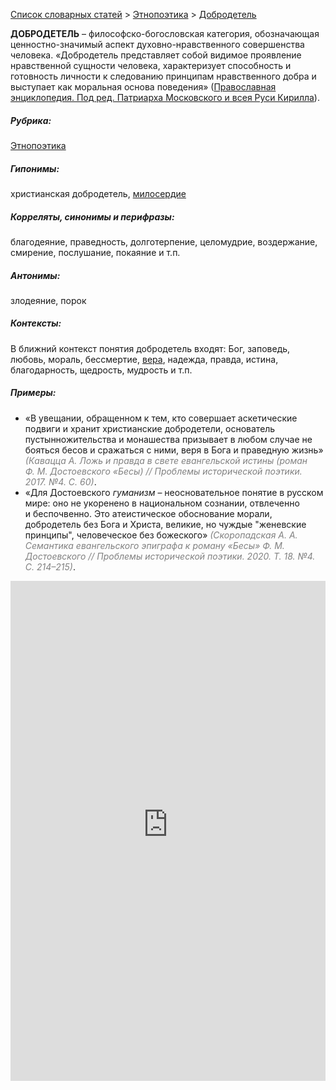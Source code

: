 <style>
st { color: Gray;
  font-style: italic;}
</style>

[Список словарных статей](https://thesaurus-dostoevsky.github.io/Thesaurus/) > [Этнопоэтика](ethnopoe.md) > [Добродетель](добродетель.md) 

**ДОБРОДЕТЕЛЬ** – философско-богословская категория, обозначающая ценностно-значимый аспект духовно-нравственного совершенства человека. «Добродетель представляет собой видимое проявление нравственной сущности человека, характеризует способность и готовность личности к следованию принципам нравственного добра и выступает как моральная основа поведения» ([Православная энциклопедия. Под ред. Патриарха Московского и всея Руси Кирилла](https://pravenc.ru)).

##### Рубрика:
[Этнопоэтика](ethnopoe.md)
##### Гипонимы:
христианская добродетель, [милосердие](милосердие.md)
##### Корреляты, синонимы и перифразы:
благодеяние, праведность, долготерпение, целомудрие, воздержание, смирение, послушание, покаяние  и т.п.
##### Антонимы:
злодеяние, порок
##### Контексты:
В ближний контекст понятия добродетель входят: Бог, заповедь, любовь, мораль, бессмертие, [вера](вера.md), надежда, правда, истина, благодарность, щедрость, мудрость и т.п.
##### Примеры:
* «В увещании, обращенном к тем, кто совершает аскетические подвиги и хранит христианские добродетели, основатель пустынножительства и монашества призывает в любом случае не бояться бесов и сражаться с ними, веря в Бога и праведную жизнь» <st>(Кавацца А. *Ложь* и *правда* в свете евангельской *истины* (роман Ф. М. Достоевского «Бесы) // Проблемы исторической поэтики. 2017. №4. С. 60)</st>.
* «Для Достоевского *гуманизм* – неосновательное понятие в русском мире: оно не укоренено в национальном сознании, отвлеченно и беспочвенно. Это атеистическое обоснование морали, добродетель без Бога и Христа, великие, но чуждые "женевские принципы", человеческое без божеского» <st>(Скоропадская А. А. Семантика евангельского эпиграфа к роману «Бесы» Ф. М. Достоевского // Проблемы исторической поэтики. 2020. Т. 18. №4. С. 214–215)</st>. 

<iframe src="https://thesaurus-dostoevsky.github.io/nk/добродетель.html" style="border:0px;width:100%;height:800px" allowfullscreen="true" webkitallowfullscreen="true" mozallowfullscreen="true">
